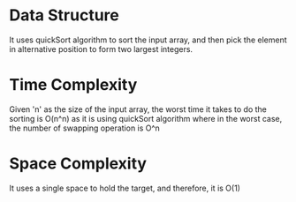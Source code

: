 # Data Structure
It uses quickSort algorithm to sort the input array, and then pick the element in alternative position to form two largest integers.

# Time Complexity
Given 'n' as the size of the input array, the worst time it takes to do the sorting is O(n^n) as it is using quickSort algorithm where in the worst case, the number of swapping operation is O^n

# Space Complexity
It uses a single space to hold the target, and therefore, it is O(1)
